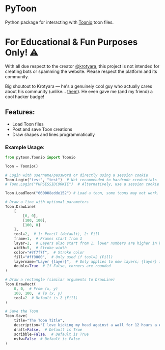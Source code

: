 # PyToon

Python package for interacting with [Toonio](https:/en.toonio.ru) toon files.

# For Educational & Fun Purposes Only! ⚠️

With all due respect to the creator [@krotyara](https://github.com/kr0tyara), this project is not intended for creating bots or spamming the website. Please respect the platform and its community.

Big shoutout to Krotyara — he's a genuinely cool guy who actually cares about his community (unlike... [them](https://multator.ru)). He even gave me (and my friend) a cool hacker badge! 
## Features:
- Load Toon files
- Post and save Toon creations
- Draw shapes and lines programmatically

### Example Usage:
```python
from pytoon.Toonio import Toonio

Toon = Toonio()

# Login with username/password or directly using a session cookie
Toon.Login("test", "test")  # Not recommended to hardcode credentials
# Toon.Login("PHPSESSIDCOOKIE")  # Alternatively, use a session cookie

Toon.LoadToon("660008edde152") # Load a toon, some toons may not work.

# Draw a line with optional parameters
Toon.DrawLine(
    [
        [0, 0],
        [100, 100],
        [100, 0]
    ], 
    tool=2,  # 1: Pencil (default), 2: Fill
    frame=1,  # Frames start from 1
    layer=2,  # Layers also start from 1, lower numbers are higher in hierarchy
    width=5,  # Stroke width
    color="#7f7f7f",  # Stroke color
    fill="#ff0000",  # Only used if tool=2 (Fill)
    layername="Layer {layer}",  # Only applies to new layers; {layer} is replaced with frame number
    double=True  # If False, corners are rounded
)

# Draw a rectangle (similar arguments to DrawLine)
Toon.DrawRect(
    0, 0,  # From (x, y)
    100, 100,  # To (x, y)
    tool=2  # Default is 2 (Fill)
)

# Save the Toon
Toon.Save(
    title="The Toon Title",
    description="I love kicking my head against a wall for 12 hours a day!",  # Optional
    draft=False,  # Default is True
    scribble=False,  # Default is True
    nsfw=False  # Default is False
)
```
